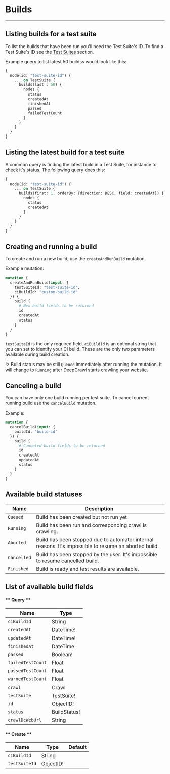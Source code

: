# Builds
---
## Listing builds for a test suite

To list the builds that have been run you'll need the Test Suite's ID. To find a Test Suite's ID see the [Test Suites](test-suites?id=listing-test-suites) section.

Example query to list latest 50 buildss would look like this:

```graphql
{
  node(id: "test-suite-id") {
    ... on TestSuite {
      builds(last : 50) {
        nodes {
          status
          createdAt
          finishedAt
          passed
          failedTestCount
        }
      }
    }
  }
}
```

## Listing the latest build for a test suite

A common query is finding the latest build in a Test Suite, for instance to check it's status. The following query does this:

```graphql
{
  node(id: "test-suite-id") {
    ... on TestSuite {
      builds(first: 1, orderBy: {direction: DESC, field: createdAt}) {
        nodes {
          status
          createdAt
        }
      }
    }
  }
}
```

## Creating and running a build

To create and run a new build, use the `createAndRunBuild` mutation.

Example mutation:
```graphql
mutation {
  createAndRunBuild(input: {
    testSuiteId: "test-suite-id",
    ciBuildId: "custom-build-id"
  }) {
    build {
      # New build fields to be returned
      id
      createdAt
      status
    }
  }
}
```
`testSuiteId` is the only required field. `ciBuildId` is an optional string that you can set to identify your CI build. These are the only two parameters available during build creation.

!> Build status may be still `Queued` immediately after running the mutation. It will change to `Running` after DeepCrawl starts crawling your website.

## Canceling a build

You can have only one build running per test suite. To cancel current running build use the `cancelBuild` mutation.

Example:
```graphql
mutation {
  cancelBuild(input: {
    buildId: "build-id"
  }) {
    build {
      # Canceled build fields to be returned
      id
      createdAt
      updatedAt
      status
    }
  }
}
```

## Available build statuses

Name | Description
--- | ---
`Queued` | Build has been created but not run yet
`Running` | Build has been run and corresponding crawl is crawling.
`Aborted` | Build has been stopped due to automator internal reasons. It's impossible to resume an aborted build.
`Cancelled` | Build has been stopped by the user. It's impossible to resume cancelled build.
`Finished` | Build is ready and test results are available.

## List of available build fields

<!-- tabs:start -->

#### ** Query **

Name | Type
--- | ---
`ciBuildId` | String
`createdAt` | DateTime!
`updatedAt` | DateTime!
`finishedAt` | DateTime
`passed` | Boolean!
`failedTestCount` | Float
`passedTestCount` | Float
`warnedTestCount` | Float
`crawl` | Crawl
`testSuite` | TestSuite!
`id` | ObjectID!
`status` | BuildStatus!
`crawlDcWebUrl` | String

#### ** Create **

Name | Type | Default
--- | --- | ---
`ciBuildId` | String
`testSuiteId` | ObjectID!

<!-- tabs:end -->